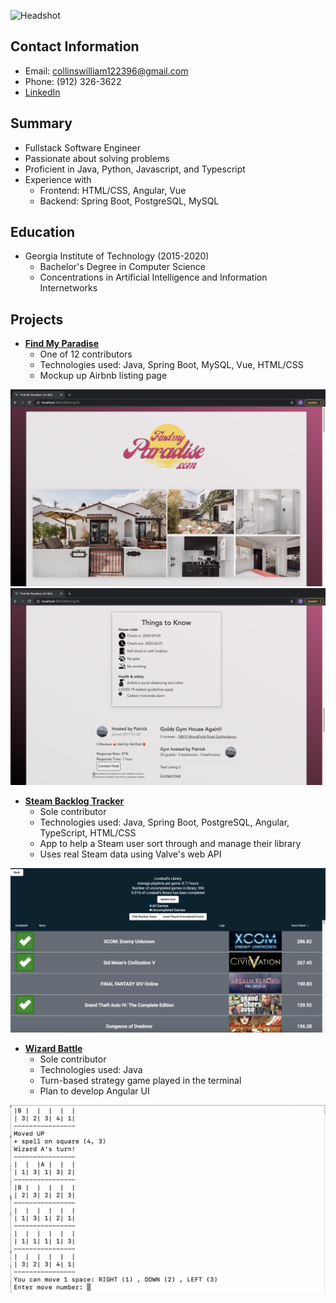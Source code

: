 ![Headshot](assets/square_headshot.jpg)

## Contact Information
* Email: collinswilliam122396@gmail.com
* Phone: (912) 326-3622
* [LinkedIn](https://www.linkedin.com/in/william-collins-0a1963172/)

## Summary
* Fullstack Software Engineer
* Passionate about solving problems
* Proficient in Java, Python, Javascript, and Typescript
* Experience with
	* Frontend: HTML/CSS, Angular, Vue
	* Backend: Spring Boot, PostgreSQL, MySQL

## Education
* Georgia Institute of Technology (2015-2020)
	* Bachelor's Degree in Computer Science
	* Concentrations in Artificial Intelligence and Information Internetworks

## Projects
* [**Find My Paradise**](https://github.com/Smelser-Squad/FindMyParadise)
	* One of 12 contributors
	* Technologies used: Java, Spring Boot, MySQL, Vue, HTML/CSS
	* Mockup up Airbnb listing page

![paradise](assets/paradise.png)
![paradise2](assets/paradise2.png)

* [**Steam Backlog Tracker**](https://github.com/wcollins37/steam-backlog-tracker)
	* Sole contributor
	* Technologies used: Java, Spring Boot, PostgreSQL, Angular, TypeScript, HTML/CSS
	* App to help a Steam user sort through and manage their library
	* Uses real Steam data using Valve's web API

![backlog](assets/backlog.png)

* [**Wizard Battle**](https://github.com/wcollins37/WizardBattle)
	* Sole contributor
	* Technologies used: Java
	* Turn-based strategy game played in the terminal
	* Plan to develop Angular UI

![wizard](assets/wizard.png)
